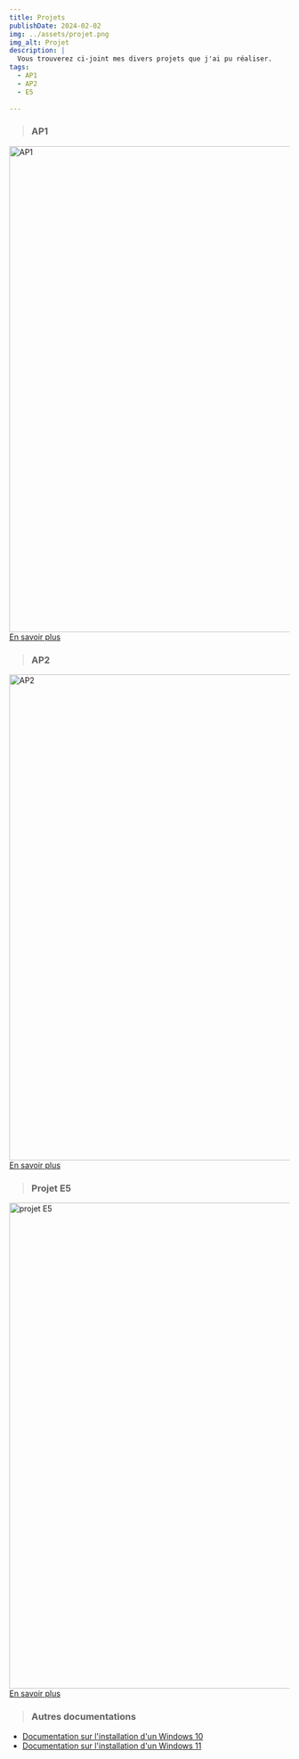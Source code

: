 ```yaml
---
title: Projets
publishDate: 2024-02-02
img: ../assets/projet.png
img_alt: Projet
description: |
  Vous trouverez ci-joint mes divers projets que j'ai pu réaliser.
tags:
  - AP1
  - AP2
  - E5
  
---
```

> ### AP1
<a href="ap1">
<img
					width="1553"
					height="873"
					src="../../assets/AP1.webp"
					alt="AP1
					"
				/>
En savoir plus
</a>

<br>

> ### AP2
<a href="ap2">
<img
					width="1553"
					height="873"
					src="../../assets/AP2.webp"
					alt="AP2"
				/>
En savoir plus
</a>

<br>


> ### Projet E5
<a href="projete5">
<img
					width="1553"
					height="873"
					src="../../assets/e5.webp"
					alt="projet E5"
				/>
En savoir plus
</a>

> ### Autres documentations
- <a href="../assets/documentation/[WINDOWS] - Installation_Windows10.pdf"
target="_blank">Documentation sur l'installation d'un Windows 10</a>
- <a href="../assets/documentation/[WINDOWS] - Installation_Windows11.pdf"
target="_blank">Documentation sur l'installation d'un Windows 11</a>

